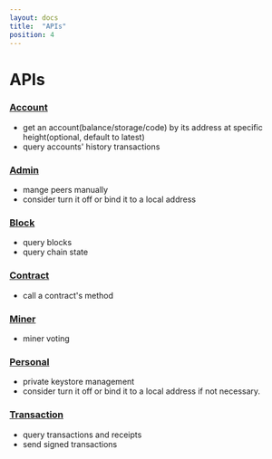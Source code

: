 ```yaml
---
layout: docs
title:  "APIs"
position: 4
---
```


# APIs

### [Account](./account.html)
- get an account(balance/storage/code) by its address at specific height(optional, default to latest)
- query accounts' history transactions

### [Admin](./admin.html)
- mange peers manually
- consider turn it off or bind it to a local address

### [Block](./block.html)
- query blocks
- query chain state

### [Contract](./contract.html)
- call a contract's method

### [Miner](./miner.html)
- miner voting

### [Personal](./personal.html)
- private keystore management
- consider turn it off or bind it to a local address if not necessary.

### [Transaction](./transaction.html)
- query transactions and receipts
- send signed transactions
